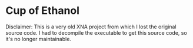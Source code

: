 ﻿# Cup of Ethanol

Disclaimer: This is a very old XNA project from which I lost the original source code. 
I had to decompile the executable to get this source code, so it's no longer maintainable.

